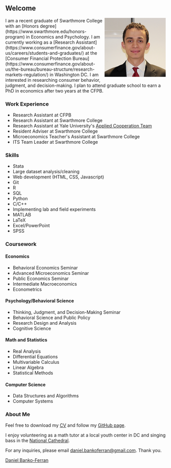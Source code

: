 

## Welcome
<p>
<img src="favicons.ico/android-icon-192x192.png" alt="Headshot of Daniel Banko" style="float:right;">
I am a recent graduate of Swarthmore College with an [Honors degree](https://www.swarthmore.edu/honors-program) in Economics and Psychology. I am currently  working as a [Research Assistant](https://www.consumerfinance.gov/about-us/careers/students-and-graduates/) at the [Consumer Financial Protection Bureau](https://www.consumerfinance.gov/about-us/the-bureau/bureau-structure/research-markets-regulation/) in Washington DC. I am interested in researching consumer behavior, judgment, and decision-making. I plan to attend graduate school to earn a PhD in economics after two years at the CFPB.
</p>

### Work Experience
- Research Assistant at CFPB
- Research Assistant at Swarthmore College 
- Research Assistant at Yale University's [Applied Cooperation Team](https://act.yale.edu/people)
- Resident Adviser at Swarthmore College
- Microeconomics Teacher's Assistant at Swarthmore College
- ITS Team Leader at Swarthmore College

### Skills
- Stata
- Large dataset analysis/cleaning
- Web development (HTML, CSS, Javascript)
- Git
- R
- SQL
- Python
- C/C++
- Implementing lab and field experiments
- MATLAB
- LaTeX
- Excel/PowerPoint
- SPSS

### Coursework

#### Economics
- Behavioral Economics Seminar
- Advanced Microeconomics Seminar
- Public Economics Seminar
- Intermediate Macroeconomics
- Econometrics

#### Psychology/Behavioral Science
- Thinking, Judgment, and Decision-Making Seminar
- Behavioral Science and Public Policy
- Research Design and Analysis
- Cognitive Science

#### Math and Statistics
- Real Analysis
- Differential Equations
- Multivariable Calculus
- Linear Algebra
- Statistical Methods

#### Computer Science
- Data Structures and Algorithms
- Computer Systems

### About Me
Feel free to download my [CV](https://www.dropbox.com/s/rok02wsilwfyr9w/dbankoResume.docx?dl=0) and follow my [GitHub page](https://github.com/danielbanko).

I enjoy volunteering as a math tutor at a local youth center in DC and singing bass in the [National Cathedral](http://www.cathedralchoralsociety.org/chorus). 

For any inquiries, please email <a href="mailto:daniel.bankoferran@gmail.com?" target="_top">daniel.bankoferran@gmail.com</a>. Thank you.

<script type="text/javascript" src="https://platform.linkedin.com/badges/js/profile.js" async defer></script>

<div class="LI-profile-badge"  data-version="v1" data-size="medium" data-locale="en_US" data-type="horizontal" data-theme="light" data-vanity="daniel-banko-ferran-4584b951"><a class="LI-simple-link" href='https://www.linkedin.com/in/daniel-banko-ferran-4584b951?trk=profile-badge'>Daniel Banko-Ferran</a></div>


